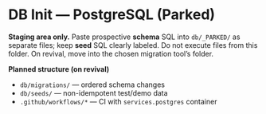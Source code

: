 <!-- status: stub; target: 150+ words -->
<!-- status: stub; target: 150+ words -->
<!-- status: stub; target: 150+ words -->
<!-- status: stub; target: 150+ words -->
<!-- status: stub; target: 150+ words -->
<!-- status: stub; target: 150+ words -->
# DB Init — PostgreSQL (Parked)

**Staging area only.** Paste prospective **schema** SQL into `db/_PARKED/` as separate files; keep **seed** SQL clearly labeled.  Do not execute files from this folder.  On revival, move into the chosen migration tool’s folder.

**Planned structure (on revival)**
- `db/migrations/` — ordered schema changes
- `db/seeds/` — non-idempotent test/demo data
- `.github/workflows/*` — CI with `services.postgres` container







